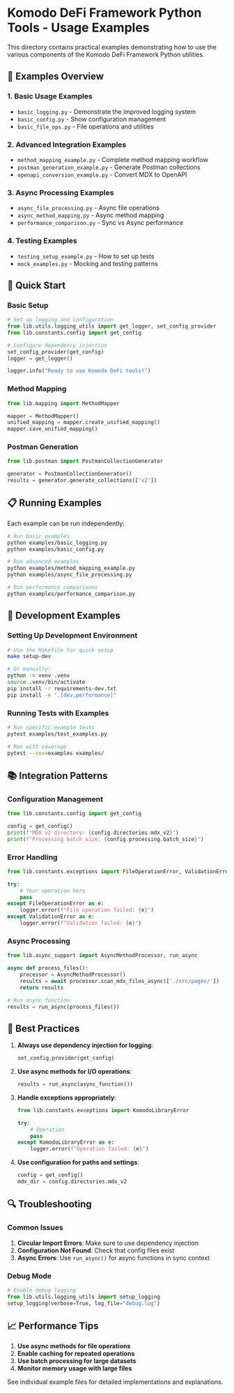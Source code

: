 # Komodo DeFi Framework Python Tools - Usage Examples

This directory contains practical examples demonstrating how to use the various components of the Komodo DeFi Framework Python utilities.

## 📁 Examples Overview

### 1. **Basic Usage Examples**
- `basic_logging.py` - Demonstrate the improved logging system
- `basic_config.py` - Show configuration management
- `basic_file_ops.py` - File operations and utilities

### 2. **Advanced Integration Examples**
- `method_mapping_example.py` - Complete method mapping workflow
- `postman_generation_example.py` - Generate Postman collections
- `openapi_conversion_example.py` - Convert MDX to OpenAPI

### 3. **Async Processing Examples** 
- `async_file_processing.py` - Async file operations
- `async_method_mapping.py` - Async method mapping
- `performance_comparison.py` - Sync vs Async performance

### 4. **Testing Examples**
- `testing_setup_example.py` - How to set up tests
- `mock_examples.py` - Mocking and testing patterns

## 🚀 Quick Start

### Basic Setup
```python
# Set up logging and configuration
from lib.utils.logging_utils import get_logger, set_config_provider
from lib.constants.config import get_config

# Configure dependency injection
set_config_provider(get_config)
logger = get_logger()

logger.info("Ready to use Komodo DeFi tools!")
```

### Method Mapping
```python
from lib.mapping import MethodMapper

mapper = MethodMapper()
unified_mapping = mapper.create_unified_mapping()
mapper.save_unified_mapping()
```

### Postman Generation
```python
from lib.postman import PostmanCollectionGenerator

generator = PostmanCollectionGenerator()
results = generator.generate_collections(['v2'])
```

## 📋 Running Examples

Each example can be run independently:

```bash
# Run basic examples
python examples/basic_logging.py
python examples/basic_config.py

# Run advanced examples  
python examples/method_mapping_example.py
python examples/async_file_processing.py

# Run performance comparisons
python examples/performance_comparison.py
```

## 🔧 Development Examples

### Setting Up Development Environment
```bash
# Use the Makefile for quick setup
make setup-dev

# Or manually:
python -m venv .venv
source .venv/bin/activate
pip install -r requirements-dev.txt
pip install -e ".[dev,performance]"
```

### Running Tests with Examples
```bash
# Run specific example tests
pytest examples/test_examples.py

# Run with coverage
pytest --cov=examples examples/
```

## 📚 Integration Patterns

### Configuration Management
```python
from lib.constants.config import get_config

config = get_config()
print(f"MDX v2 directory: {config.directories.mdx_v2}")
print(f"Processing batch size: {config.processing.batch_size}")
```

### Error Handling
```python
from lib.constants.exceptions import FileOperationError, ValidationError

try:
    # Your operation here
    pass
except FileOperationError as e:
    logger.error(f"File operation failed: {e}")
except ValidationError as e:
    logger.error(f"Validation failed: {e}")
```

### Async Processing
```python
from lib.async_support import AsyncMethodProcessor, run_async

async def process_files():
    processor = AsyncMethodProcessor()
    results = await processor.scan_mdx_files_async(['./src/pages/'])
    return results

# Run async function
results = run_async(process_files())
```

## 🎯 Best Practices

1. **Always use dependency injection for logging**:
   ```python
   set_config_provider(get_config)
   ```

2. **Use async methods for I/O operations**:
   ```python
   results = run_async(async_function())
   ```

3. **Handle exceptions appropriately**:
   ```python
   from lib.constants.exceptions import KomodoLibraryError
   
   try:
       # Operation
       pass
   except KomodoLibraryError as e:
       logger.error(f"Operation failed: {e}")
   ```

4. **Use configuration for paths and settings**:
   ```python
   config = get_config()
   mdx_dir = config.directories.mdx_v2
   ```

## 🔍 Troubleshooting

### Common Issues

1. **Circular Import Errors**: Make sure to use dependency injection
2. **Configuration Not Found**: Check that config files exist
3. **Async Errors**: Use `run_async()` for async functions in sync context

### Debug Mode
```python
# Enable debug logging
from lib.utils.logging_utils import setup_logging
setup_logging(verbose=True, log_file="debug.log")
```

## 📈 Performance Tips

1. **Use async methods for file operations**
2. **Enable caching for repeated operations**
3. **Use batch processing for large datasets**
4. **Monitor memory usage with large files**

See individual example files for detailed implementations and explanations. 